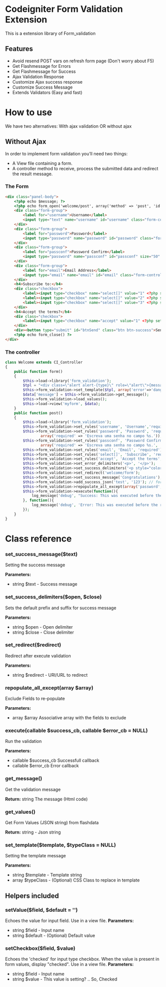 # Codeigniter Form Validation Extension
This is a extension library of Form_validation
## Features
* Avoid resend POST vars on refresh form page (Don't worry about F5)
* Get Flashmessage for Errors
* Get Flashmessage for Success
* Ajax Validation Response
* Customize Ajax success response
* Customize Success Message
* Extends Validators (Easy and fast)

# How to use
We have two alternatives: With ajax validation OR without ajax
## Without Ajax
In order to implement form validation you’ll need two things:
* A View file containing a form.
* A controller method to receive, process the submitted data and redirect the result message.
### The Form
```html
<div class="panel-body">
    <?php echo $message; ?>
    <?php echo form_open('welcome/post', array('method' => 'post', 'id' => 'frmCadastro')); ?>
    <div class="form-group">
        <label for="username">Username</label>
        <input type="text" name="username" id="username" class="form-control" size="50" value="<?php setValue('username') ?>">
    </div>
    <div class="form-group">
        <label for="password">Password</label>
        <input type="password" name="password" id="password" class="form-control" size="50">
    </div>
    <div class="form-group">
        <label for="passconf">Password Confirm</label>
        <input type="password" name="passconf" id="passconf" size="50" class="form-control">
    </div>
    <div class="form-group">
        <label for="email">Email Address</label>
        <input type="email" name="email" id="email" class="form-control" size="50" value="<?php setValue('email') ?>">
    </div>
    <h4>Subscribe to:</h4>
    <div class="checkbox">
        <label><input type="checkbox" name="select[]" value="1" <?php setCheckbox('select', '1') ?>> Newsletter</label>
        <label><input type="checkbox" name="select[]" value="2" <?php setCheckbox('select', '2') ?>> Promotions</label>
        <label><input type="checkbox" name="select[]" value="3" <?php setCheckbox('select', '3') ?>> Free stuff</label>
    </div>
    <h4>Accept the terms?</h4>
    <div class="checkbox">
        <label><input type="checkbox" name="accept" value="1" <?php setCheckbox('accept', '1') ?>> I accept</label>
    </div>
    <div><button type="submit" id="btnSend" class="btn btn-success">Send</button></div>
    <?php echo form_close() ?>
</div>
```
### The controller

```php
class Welcome extends CI_Controller
{
    public function form()
    {
        $this->load->library('form_validation');
        $tpl = "<div class=\"alert alert-{type}\" role=\"alert\">{message}</div>";
        $this->form_validation->set_template($tpl, array('error'=>'danger'));
        $data['message'] = $this->form_validation->get_message();
        $this->form_validation->load_values();
        $this->load->view('myform', $data);
    }
    public function post()
    {
        $this->load->library('form_validation');
        $this->form_validation->set_rules('username', 'Username','required');
        $this->form_validation->set_rules('password', 'Password', 'required',
                array('required' => 'Escreva uma senha no campo %s.'));
        $this->form_validation->set_rules('passconf', 'Password Confirmation', 'required|matches[password]', 
                array('required' => 'Escreva uma senha no campo %s.', 'matches'=>'Password não coincide'));
        $this->form_validation->set_rules('email', 'Email', 'required');
        $this->form_validation->set_rules('select[]', 'Subscribe', 'required');
        $this->form_validation->set_rules('accept', 'Accept the terms', 'required');
        $this->form_validation->set_error_delimiters('<p>', '</p>');
        $this->form_validation->set_success_delimiters('<p style="color: green">', '</p>');
        $this->form_validation->set_redirect('welcome/form');
        $this->form_validation->set_success_message('Congratulations');
        $this->form_validation->add_success_json('test', '123'); // for ajax request
        $this->form_validation->repopulate_all_except(array('password', 'passconf'));
        $this->form_validation->execute(function(){ 
            log_message('debug', "Success: This was executed before the redirect (or before the response ajax)");
        }, function(){
            log_message('debug', 'Error: This was executed before the redirect (or before the response ajax)');
        });
    }
}
```

# Class reference
### set_success_message($text)
Setting the success message

**Parameters:**

* string $text - Success message
### set_success_delimiters($open, $close)
Sets the default prefix and suffix for success message

**Parameters:**

* string $open - Open delimiter
* string $close - Close delimiter

### set_redirect($redirect)
Redirect after execute validation

**Parameters:**

* string $redirect - URI/URL to redirect

### repopulate_all_except(array $array)
Exclude Fields to re-populate

**Parameters:**

* array $array Associative array with the fields to exclude

### execute(callable $success_cb, callable $error_cb = NULL)
Run the validation

**Parameters:**

* callable $success_cb Successfull callback
* callable $error_cb Error callback


### get_message()
Get the validation message

**Return:** string The message (Html code)
### get_values()
Get Form Values (JSON string) from flashdata

**Return:** string - Json string
### set_template($template, $typeClass = NULL)
Setting the template message

**Parameters:**

* string $template - Template string
* array $typeClass - (Optional) CSS Class to replace in template

## Helpers included
### setValue($field, $default = '')
Echoes the value for input field. Use in a view file. 
**Parameters:**

* string $field - Input name
* string $default - (Optional) Default value
### setCheckbox($field, $value)
Echoes the 'checked' for input type checkbox. When the value is present in form values, display "checked". Use in a view file. 
**Parameters:**

* string $field - Input name
* string $value - This value is setting? .. So, Checked

